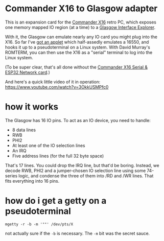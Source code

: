 # Commander X16 to Glasgow adapter

This is an expansion card for the [Commander
X16](https://x16community.github.io/faq/faq.html) retro PC, which
exposes one memory mapped IO region (at a time) to a [Glasgow
Interface Explorer](https://glasgow-embedded.org/latest/intro.html).

With it, the Glasgow can emulate nearly any IO card you might plug
into the X16. So far I've [got an
applet](https://github.com/jkominek/glasgow) which half-assedly
emulates a 16550, and hooks it up to a pseudoterminal on a Linux
system. With David Murray's ROMTERM, you can then use the X16 as
a "serial" terminal to log into the Linux system.

(To be super clear, that's all done without the [Commander X16 Serial
& ESP32 Network
card](https://texelec.com/product/commander-x16-serial-network-card/).)

And here's a quick little video of it in operation: https://www.youtube.com/watch?v=3OkkUSMPfc0

# how it works

The Glasgow has 16 IO pins. To act as an IO device, you need to handle:
- 8 data lines
- RWB
- PHI2
- At least one of the IO selection lines
- An IRQ
- Five address lines (for the full 32 byte space)

That's 17 lines. You could drop the IRQ line, but that'd be boring.
Instead, we decode RWB, PHI2 and a jumper-chosen IO selection line
using some 74-series logic, and condense the three of them into
/RD and /WR lines. That fits everything into 16 pins.

# how do i get a getty on a pseudoterminal

```
mgetty -r -b -m '""' /dev/pts/X
```

not actually sure if the `-b` is necessary. The `-m` bit was the secret
sauce.
